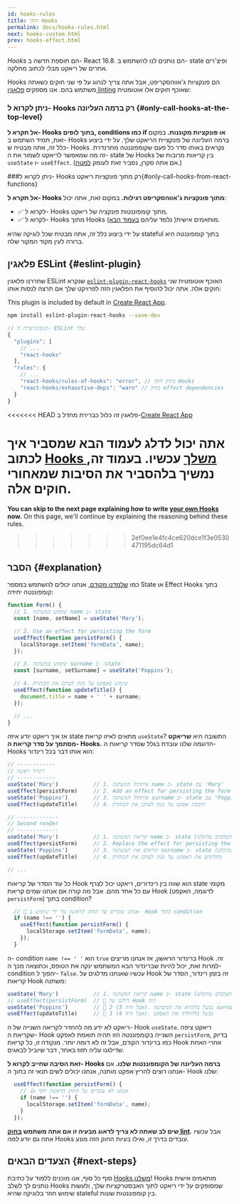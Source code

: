 ```yaml
---
id: hooks-rules
title: חוקי Hooks
permalink: docs/hooks-rules.html
next: hooks-custom.html
prev: hooks-effect.html
---
```


*Hooks* הם תוספת חדשה ב- React 16.8. הם נותנים לנו להשתמש ב- state ופיצ'רים אחרים של ריאקט מבלי לכתוב מחלקה.

Hooks הם פונקציות ג'אווהסקריפט, אבל אתה צריך לנהוג על פי שני חוקים כשאתה משתמש בהם. אנו מספקים [פלאגין linting](https://www.npmjs.com/package/eslint-plugin-react-hooks) שאוכף חוקים אלו אוטומטית:

### ניתן לקרוא ל- Hooks רק ברמה העליונה {#only-call-hooks-at-the-top-level}

**אל תקרא ל- Hooks בתוך לופים, conditions כמו if או פונקציות מקוננות.** במקום זאת, תמיד השתמש ב- Hooks ברמה העליונה של פונקציית הריאקט שלך. על ידי ביצוע כלל זה, אתה מבטיח ש- Hooks נקראים באותו סדר כל פעם שקומפוננטה מתרנדרת. זה מה שמאפשר לריאקט לשמור את ה- state של Hooks בין קריאות מרובות של `useState` ו- `useEffect`. (אם אתה סקרן, נסביר זאת לעומק [למטה](#explanation).)

###ניתן לקרוא ל- Hooks רק מתוך פונקציות ריאקט{#only-call-hooks-from-react-functions}

**אל תקרא ל- Hooks מתוך פונקציות ג'אווהסקריפט רגילות.** במקום זאת, אתה יכול:

* ✅ לקרוא ל- Hooks מתוך קומפוננטות פונקציה של ריאקט.
* ✅ לקרוא ל- Hooks מתוך Hooks מותאמים אישית( נלמד עליהם [בעמוד הבא](/docs/hooks-custom.html)).

על ידי ביצוע כלל זה, אתה מבטיח שכל לוגיקה שהיא stateful בתוך קומפוננטה היא ברורה לעין מקוד המקור שלה.

## פלאגין ESLint {#eslint-plugin}

שחררנו פלאגין ESLint שנקרא [`eslint-plugin-react-hooks`](https://www.npmjs.com/package/eslint-plugin-react-hooks) האוכף אוטומטית שני חוקים אלה. אתה יכול להוסיף את הפלאגין הזה לפרויקט שלך אם תרצה לנסות אותו:

This plugin is included by default in [Create React App](/docs/create-a-new-react-app.html#create-react-app).

```bash
npm install eslint-plugin-react-hooks --save-dev
```

```js
// קונפיגורציית ה- ESLint שלך
{
  "plugins": [
    // ...
    "react-hooks"
  ],
  "rules": {
    // ...
    "react-hooks/rules-of-hooks": "error", // בודק חוקי Hooks
    "react-hooks/exhaustive-deps": "warn" // בודק effect dependencies
  }
}
```

<<<<<<< HEAD
פלאגין זה כלול כברירת מחדל ב-[Create React App](/docs/create-a-new-react-app.html#create-react-app)

**אתה יכול לדלג לעמוד הבא שמסביר איך לכתוב [Hooks משלך](/docs/hooks-custom.html) עכשיו.** בעמוד זה, נמשיך בלהסביר את הסיבות שמאחורי חוקים אלה.
=======
**You can skip to the next page explaining how to write [your own Hooks](/docs/hooks-custom.html) now.** On this page, we'll continue by explaining the reasoning behind these rules.
>>>>>>> 2ef0ee1e4fc4ce620dce1f3e0530471195dc64d1

## הסבר {#explanation}

כמו [שלמדנו מקודם](/docs/hooks-state.html#tip-using-multiple-state-variables), אנחנו יכולים להשתמש במספר State או Effect Hooks בתוך קומפוננטה יחידה:

```js
function Form() {
  // 1.	שימוש במשתנה name ב- state
  const [name, setName] = useState('Mary');

  // 2. Use an effect for persisting the form
  useEffect(function persistForm() {
    localStorage.setItem('formData', name);
  });

  // 3.	שימוש במשתנה surname ב- state
  const [surname, setSurname] = useState('Poppins');

  // 4.	שימוש באפקט על מנת לעדכן את הכותרת
  useEffect(function updateTitle() {
    document.title = name + ' ' + surname;
  });

  // ...
}
```

אז איך ריאקט יודע איזה state מתאים לאיזו קריאת `useState`? התשובה היא **שריאקט מסתמך על סדר קריאת ה- Hooks.** הדוגמה שלנו עובדת בגלל שסדר קריאות ה- Hooks הוא אותו דבר בכל רינדור:

```js
// ------------
// רינדור ראשון
// ------------
useState('Mary')           // 1. איתחול המשתנה name ב- state עם 'Mary'
useEffect(persistForm)     // 2. Add an effect for persisting the form
useState('Poppins')        // 3. איתחול המשתנה surname ב- state עם 'Poppins'
useEffect(updateTitle)     // 4. הוספת אפקט על מנת לעדכן את הכותרת

// -------------
// Second render
// -------------
useState('Mary')           // 1. קריאת המשתנה name ב- state (מתעלמים מהקלט)
useEffect(persistForm)     // 2. Replace the effect for persisting the form
useState('Poppins')        // 3. קוראים את המשתנה surname ב- state (מתעלמים מהקלט)
useEffect(updateTitle)     // 4. מחליפים את האפקט על מנת לעדכן את הכותרת

// ...
```

כל עוד הסדר של קריאות Hook הוא שווה בין רינדורים, ריאקט יכול לצרף state מקומי עם כל אחד מהם. אבל מה קורה אם אנחנו שמים קריאת Hook (לדוגמה, האקפט `persistForm`) בתוך condition?

```js
  // 🔴 אנחנו עוברים על החוק הראשון על ידי שימוש ב- Hook בתוך condition
  if (name !== '') {
    useEffect(function persistForm() {
      localStorage.setItem('formData', name);
    });
  }
```

ה- condition `name !== ' '` הוא `true` ברינדור הראשון, אז אנחנו מריצים Hook זה. למרות זאת, יכול להיות שברינדור הבא המשתמש ינקה את הטופס, וכתוצאה מכך ה- condition יהפוך ל- `false`. עכשיו שאנחנו מדלגים על Hook זה בזמן רינדור, הסדר של קריאות Hook משתנה:

```js
useState('Mary')           // 1. קריאת המשתנה name ב- state (מתעלמים מהקלט)
// useEffect(persistForm)  // 🔴 דילגנו על Hook זה!
useState('Poppins')        // 🔴 2 (אבל היה 3). נכשל בלקרוא את המשתנה surname
useEffect(updateTitle)     // 🔴 3 (אבל היה 4). נכשל בלהחליף את האפקט
```

ריאקט לא ידע מה להחזיר לקריאה השנייה של ה- Hook `useState`. ריאקט ציפה שקריאת ה- Hook השנייה בקומפוננטה הזו תהיה תואמת לאפקט `persistForm`, בדיוק כמו ברינדור הקודם, אבל זה לא דומה יותר. מנקודה זו, כל קריאת Hook אחרי האחת שדילגנו עליה תזוז באחד, דבר שיוביל לבאגים.

**זאת הסיבה שחייב לקרוא ל- Hooks ברמה העליונה של הקומפוננטות שלנו.** אם אנחנו רוצים להריץ אפקט מותנה, אנחנו יכולים לשים תנאי זה *בתוך* ה- Hook שלנו:

```js
  useEffect(function persistForm() {
    // 👍 אנחנו לא עוברים על החוק הראשון יותר
    if (name !== '') {
      localStorage.setItem('formData', name);
    }
  });
```

**שים לב שאתה לא צריך לדאוג מבעיה זו אם אתה משתמש [בחוק lint](https://www.npmjs.com/package/eslint-plugin-react-hooks).** אבל עכשיו אתה גם יודע *למה* Hooks עובדים בדרך זו, ואילו בעיות החוק הזה מונע.

## הצעדים הבאים {#next-steps}

סוף כל סוף, אנו מוכנים ללמוד על כתיבת [Hooks משלנו](/docs/hooks-custom.html)! Hooks מותאמים אישית נותנים לך לשלב Hooks שמסופקים על ידי ריאקט לתוך האבסטרקציות שלך, ולעשות שימוש חוזר בלוגיקה שהיא stateful בין קומפוננטות שונות.

